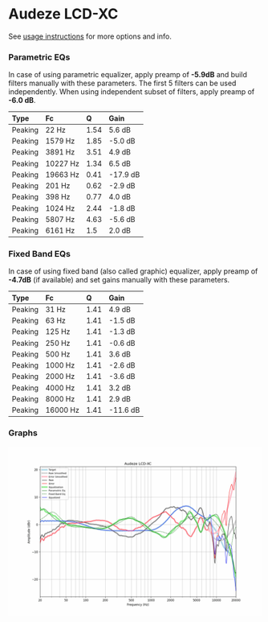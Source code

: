 # Audeze LCD-XC
See [usage instructions](https://github.com/jaakkopasanen/AutoEq#usage) for more options and info.

### Parametric EQs
In case of using parametric equalizer, apply preamp of **-5.9dB** and build filters manually
with these parameters. The first 5 filters can be used independently.
When using independent subset of filters, apply preamp of **-6.0 dB**.

| Type    | Fc       |    Q | Gain     |
|:--------|:---------|:-----|:---------|
| Peaking | 22 Hz    | 1.54 | 5.6 dB   |
| Peaking | 1579 Hz  | 1.85 | -5.0 dB  |
| Peaking | 3891 Hz  | 3.51 | 4.9 dB   |
| Peaking | 10227 Hz | 1.34 | 6.5 dB   |
| Peaking | 19663 Hz | 0.41 | -17.9 dB |
| Peaking | 201 Hz   | 0.62 | -2.9 dB  |
| Peaking | 398 Hz   | 0.77 | 4.0 dB   |
| Peaking | 1024 Hz  | 2.44 | -1.8 dB  |
| Peaking | 5807 Hz  | 4.63 | -5.6 dB  |
| Peaking | 6161 Hz  | 1.5  | 2.0 dB   |

### Fixed Band EQs
In case of using fixed band (also called graphic) equalizer, apply preamp of **-4.7dB**
(if available) and set gains manually with these parameters.

| Type    | Fc       |    Q | Gain     |
|:--------|:---------|:-----|:---------|
| Peaking | 31 Hz    | 1.41 | 4.9 dB   |
| Peaking | 63 Hz    | 1.41 | -1.5 dB  |
| Peaking | 125 Hz   | 1.41 | -1.3 dB  |
| Peaking | 250 Hz   | 1.41 | -0.6 dB  |
| Peaking | 500 Hz   | 1.41 | 3.6 dB   |
| Peaking | 1000 Hz  | 1.41 | -2.6 dB  |
| Peaking | 2000 Hz  | 1.41 | -3.6 dB  |
| Peaking | 4000 Hz  | 1.41 | 3.2 dB   |
| Peaking | 8000 Hz  | 1.41 | 2.9 dB   |
| Peaking | 16000 Hz | 1.41 | -11.6 dB |

### Graphs
![](./Audeze%20LCD-XC.png)